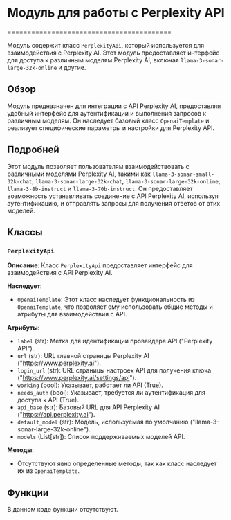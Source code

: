 # Модуль для работы с Perplexity API
=========================================

Модуль содержит класс `PerplexityApi`, который используется для взаимодействия с Perplexity AI.
Этот модуль предоставляет интерфейс для доступа к различным моделям Perplexity AI, включая `llama-3-sonar-large-32k-online` и другие.

## Обзор

Модуль предназначен для интеграции с API Perplexity AI, предоставляя удобный интерфейс для аутентификации и выполнения запросов к различным моделям. Он наследует базовый класс `OpenaiTemplate` и реализует специфические параметры и настройки для Perplexity API.

## Подробней

Этот модуль позволяет пользователям взаимодействовать с различными моделями Perplexity AI, такими как `llama-3-sonar-small-32k-chat`, `llama-3-sonar-large-32k-chat`, `llama-3-sonar-large-32k-online`, `llama-3-8b-instruct` и `llama-3-70b-instruct`. Он предоставляет возможность устанавливать соединение с API Perplexity AI, используя аутентификацию, и отправлять запросы для получения ответов от этих моделей.

## Классы

### `PerplexityApi`

**Описание**: Класс `PerplexityApi` предоставляет интерфейс для взаимодействия с API Perplexity AI.

**Наследует**:
- `OpenaiTemplate`: Этот класс наследует функциональность из `OpenaiTemplate`, что позволяет ему использовать общие методы и атрибуты для взаимодействия с API.

**Атрибуты**:
- `label` (str): Метка для идентификации провайдера API ("Perplexity API").
- `url` (str): URL главной страницы Perplexity AI ("https://www.perplexity.ai").
- `login_url` (str): URL страницы настроек API для получения ключа ("https://www.perplexity.ai/settings/api").
- `working` (bool): Указывает, работает ли API (True).
- `needs_auth` (bool): Указывает, требуется ли аутентификация для доступа к API (True).
- `api_base` (str): Базовый URL для API Perplexity AI ("https://api.perplexity.ai").
- `default_model` (str): Модель, используемая по умолчанию ("llama-3-sonar-large-32k-online").
- `models` (List[str]): Список поддерживаемых моделей API.

**Методы**:
- Отсутствуют явно определенные методы, так как класс наследует их из `OpenaiTemplate`.

## Функции

В данном коде функции отсутствуют.